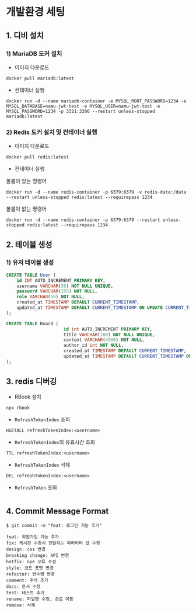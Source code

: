 # 개발환경 세팅

## 1. 디비 설치
### 1) MariaDB 도커 설치
- 이미지 다운로드
```shell
docker pull mariadb:latest
```
- 컨테이너 실행
```shell
docker run -d --name mariadb-container -e MYSQL_ROOT_PASSWORD=1234 -e MYSQL_DATABASE=namu-jwt-test -e MYSQL_USER=namu-jwt-test -e MYSQL_PASSWORD=1234 -p 3321:3306 --restart unless-stopped mariadb:latest
```

### 2) Redis 도커 설치 및 컨테이너 실행
- 이미지 다운로드
```shell
docker pull redis:latest
```
- 컨테이너 실행

볼륨이 있는 명령어
```shell
docker run -d --name redis-container -p 6379:6379 -v redis-data:/data --restart unless-stopped redis:latest --requirepass 1234
```

볼륨이 없는 명령어
```shell
docker run -d --name redis-container -p 6379:6379 --restart unless-stopped redis:latest --requirepass 1234
```



## 2. 테이블 생성
### 1) 유저 테이블 생성
```sql
CREATE TABLE User (
    id INT AUTO_INCREMENT PRIMARY KEY,
    username VARCHAR(50) NOT NULL UNIQUE,
    password VARCHAR(255) NOT NULL,
    role VARCHAR(50) NOT NULL,
    created_at TIMESTAMP DEFAULT CURRENT_TIMESTAMP,
    updated_at TIMESTAMP DEFAULT CURRENT_TIMESTAMP ON UPDATE CURRENT_TIMESTAMP
);
```

```sql
CREATE TABLE Board (
                      id int AUTO_INCREMENT PRIMARY KEY,
                      title VARCHAR(100) NOT NULL UNIQUE,
                      content VARCHAR(4000) NOT NULL,
                      author_id int NOT NULL,
                      created_at TIMESTAMP DEFAULT CURRENT_TIMESTAMP,
                      updated_at TIMESTAMP DEFAULT CURRENT_TIMESTAMP ON UPDATE CURRENT_TIMESTAMP
);
```

## 3. redis 디버깅
- RBook 설치
```shell
npx rbook
```

- `RefreshTokenIndex` 조회
```redis
HGETALL refreshTokenIndex:<username>
```

- `RefreshTokenIndex`의 유효시간 조회
```redis
TTL refreshTokenIndex:<username>
```
- `RefreshTokenIndex` 삭제
```redis
DEL refreshTokenIndex:<username>
```

- `RefreshToken` 조회
```redis

```


## 4. Commit Message Format
```
$ git commit -m "feat: 로그인 기능 추가"
```

```
feat: 회원가입 기능 추가
fix: 게시판 수정시 전달하는 파라미터 값 수정
design: css 변경
breaking change: API 변경
hotfix: npe 오류 수정
style: 코드 포맷 변경
refactor: 변수명 변경
comment: 주석 추가
docs: 문서 수정
test: 테스트 추가
rename: 파일명 수정, 경로 이동
remove: 삭제 
```
